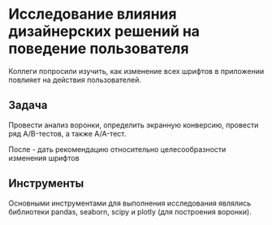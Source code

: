 # Исследование влияния дизайнерских решений на поведение пользователя

Коллеги попросили изучить, как изменение всех шрифтов в приложении повлияет на действия пользователей. 

## Задача

Провести анализ воронки, определить экранную конверсию, провести ряд A/B-тестов, а также A/A-тест.

После - дать рекомендацию относительно целесообразности изменения шрифтов
## Инструменты

Основными инструментами для выполнения исследования являлись библиотеки pandas, seaborn, scipy и plotly (для построения воронки).
